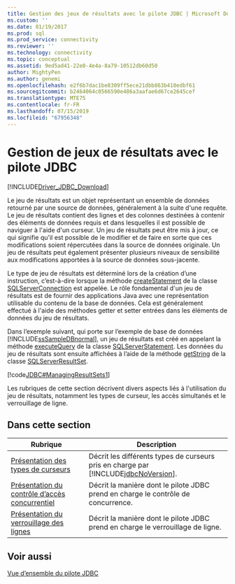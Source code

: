 ```yaml
---
title: Gestion des jeux de résultats avec le pilote JDBC | Microsoft Docs
ms.custom: ''
ms.date: 01/19/2017
ms.prod: sql
ms.prod_service: connectivity
ms.reviewer: ''
ms.technology: connectivity
ms.topic: conceptual
ms.assetid: 9ed5ad41-22e0-4e4a-8a79-10512db60d50
author: MightyPen
ms.author: genemi
ms.openlocfilehash: e2f6b7dac1be8309ff5ece21dbb863b410edbf61
ms.sourcegitcommit: b2464064c0566590e486a3aafae6d67ce2645cef
ms.translationtype: MTE75
ms.contentlocale: fr-FR
ms.lasthandoff: 07/15/2019
ms.locfileid: "67956348"
---
```

# <a name="managing-result-sets-with-the-jdbc-driver"></a>Gestion de jeux de résultats avec le pilote JDBC
[!INCLUDE[Driver_JDBC_Download](../../includes/driver_jdbc_download.md)]

  Le jeu de résultats est un objet représentant un ensemble de données retourné par une source de données, généralement à la suite d'une requête. Le jeu de résultats contient des lignes et des colonnes destinées à contenir des éléments de données requis et dans lesquelles il est possible de naviguer à l'aide d'un curseur. Un jeu de résultats peut être mis à jour, ce qui signifie qu'il est possible de le modifier et de faire en sorte que ces modifications soient répercutées dans la source de données originale. Un jeu de résultats peut également présenter plusieurs niveaux de sensibilité aux modifications apportées à la source de données sous-jacente.  
  
 Le type de jeu de résultats est déterminé lors de la création d’une instruction, c’est-à-dire lorsque la méthode [createStatement](../../connect/jdbc/reference/createstatement-method-sqlserverconnection.md) de la classe [SQLServerConnection](../../connect/jdbc/reference/sqlserverconnection-class.md) est appelée. Le rôle fondamental d'un jeu de résultats est de fournir des applications Java avec une représentation utilisable du contenu de la base de données. Cela est généralement effectué à l'aide des méthodes getter et setter entrées dans les éléments de données du jeu de résultats.  
  
 Dans l’exemple suivant, qui porte sur l’exemple de base de données [!INCLUDE[ssSampleDBnormal](../../includes/sssampledbnormal_md.md)], un jeu de résultats est créé en appelant la méthode [executeQuery](../../connect/jdbc/reference/executequery-method-sqlserverstatement.md) de la classe [SQLServerStatement](../../connect/jdbc/reference/sqlserverstatement-class.md). Les données du jeu de résultats sont ensuite affichées à l’aide de la méthode [getString](../../connect/jdbc/reference/getstring-method-sqlserverresultset.md) de la classe [SQLServerResultSet](../../connect/jdbc/reference/sqlserverresultset-class.md).  
  
 [!code[JDBC#ManagingResultSets1](../../connect/jdbc/codesnippet/Java/managing-result-sets-with-t_1.java)]  
  
 Les rubriques de cette section décrivent divers aspects liés à l'utilisation du jeu de résultats, notamment les types de curseur, les accès simultanés et le verrouillage de ligne.  
  
## <a name="in-this-section"></a>Dans cette section  
  
|Rubrique|Description|  
|-----------|-----------------|  
|[Présentation des types de curseurs](../../connect/jdbc/understanding-cursor-types.md)|Décrit les différents types de curseurs pris en charge par [!INCLUDE[jdbcNoVersion](../../includes/jdbcnoversion_md.md)].|  
|[Présentation du contrôle d’accès concurrentiel](../../connect/jdbc/understanding-concurrency-control.md)|Décrit la manière dont le pilote JDBC prend en charge le contrôle de concurrence.|  
|[Présentation du verrouillage des lignes](../../connect/jdbc/understanding-row-locking.md)|Décrit la manière dont le pilote JDBC prend en charge le verrouillage de ligne.|  
  
## <a name="see-also"></a>Voir aussi  
 [Vue d’ensemble du pilote JDBC](../../connect/jdbc/overview-of-the-jdbc-driver.md)  
  
  
